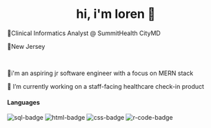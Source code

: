 <h1 align="center">hi, i'm loren 👋</h1>
<p>💼Clinical Informatics Analyst @ SummitHealth CityMD</p>
<p>📍New Jersey</p><br>
<p>🌱i'm an aspiring jr software engineer with a focus on MERN stack</p>
<p>🔭 I’m currently working on a staff-facing healthcare check-in product</p>
<h4>Languages</h4>
<img alt="sql-badge" src="https://img.shields.io/badge/PostgreSQL-316192?style=for-the-badge&logo=postgresql&logoColor=white">
<img alt="html-badge" src="https://img.shields.io/badge/HTML5-E34F26?style=for-the-badge&logo=html5&logoColor=white">
<img alt="css-badge" src="https://img.shields.io/badge/CSS3-1572B6?style=for-the-badge&logo=css3&logoColor=white">
<img alt="r-code-badge" src="https://img.shields.io/badge/R-276DC3?style=for-the-badge&logo=r&logoColor=white">